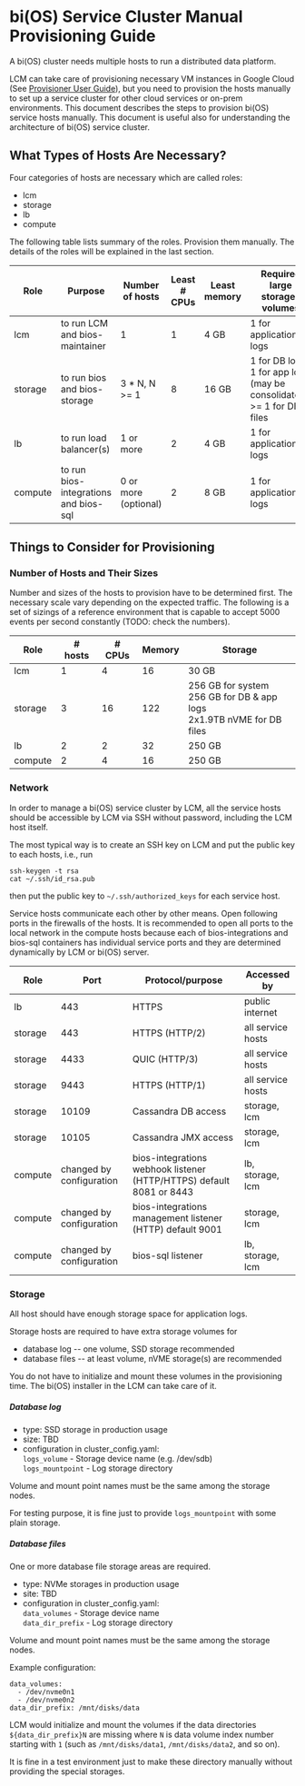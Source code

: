 
# bi(OS) Service Cluster Manual Provisioning Guide

A bi(OS) cluster needs multiple hosts to run a distributed data platform.

LCM can take care of provisioning necessary VM instances in Google Cloud
(See [Provisioner User Guide](PROVISIONER.md)), but you need to provision the hosts manually
to set up a service cluster for other cloud services
or on-prem environments. This document describes the steps to provision bi(OS) service hosts
manually. This document is useful also for understanding the architecture of bi(OS) service
cluster.

## What Types of Hosts Are Necessary?
Four categories of hosts are necessary which are called roles:

- lcm
- storage
- lb
- compute

The following table lists summary of the roles. Provision them manually. The details of the roles
will be explained in the last section.

| Role    | Purpose                               | Number of hosts      | Least # CPUs | Least memory | Required large storages volumes                                               |
| ------- | ------------------------------------- | -------------------- | ------------ | ------------ | ----------------------------------------------------------------------------- |
| lcm     | to run LCM and bios-maintainer        | 1                    | 1            | 4 GB         | 1 for application logs                                                        |
| storage | to run bios and bios-storage          | 3 * N, N >= 1        | 8            | 16 GB        | 1 for DB logs,<br>1 for app logs (may be consolidated),<br> >= 1 for DB files |
| lb      | to run load balancer(s)               | 1 or more            | 2            | 4 GB         | 1 for application logs                                                        |
| compute | to run bios-integrations and bios-sql | 0 or more (optional) | 2            | 8 GB         | 1 for application logs                                                        |

## Things to Consider for Provisioning
### Number of Hosts and Their Sizes

Number and sizes of the hosts to provision have to be determined first. The necessary
scale vary depending on the expected traffic.  The following is a set of sizings of a reference
environment that is capable to accept 5000 events per second constantly (TODO: check the numbers).

| Role    | # hosts | # CPUs | Memory | Storage                                                                    |
| ------- | ------- | ------ | ------ | -------------------------------------------------------------------------- |
| lcm     | 1       | 4      | 16     | 30 GB                                                                      |
| storage | 3       | 16     | 122    | 256 GB for system<br>256 GB for DB & app logs<br>2x1.9TB nVME for DB files |
| lb      | 2       | 2      | 32     | 250 GB                                                                     |
| compute | 2       | 4      | 16     | 250 GB                                                                     |

### Network
In order to manage a bi(OS) service cluster by LCM, all the service hosts should be accessible by
LCM via SSH without password, including the LCM host itself.

The most typical way is to create an SSH key on LCM and put the public key to each hosts, i.e., run

```
ssh-keygen -t rsa
cat ~/.ssh/id_rsa.pub
```

then put the public key to `~/.ssh/authorized_keys` for each service host.

Service hosts communicate each other by other means.  Open following ports in the firewalls of the
hosts.  It is recommended to open all ports to the local network in the compute hosts because
each of bios-integrations and bios-sql containers has individual service ports and they are
determined dynamically by LCM or bi(OS) server.

| Role    | Port                     | Protocol/purpose                                                     | Accessed by       |
| ------- | ------------------------ | -------------------------------------------------------------------- | ----------------- |
| lb      | 443                      | HTTPS                                                                | public internet   |
| storage | 443                      | HTTPS (HTTP/2)                                                       | all service hosts |
| storage | 4433                     | QUIC (HTTP/3)                                                        | all service hosts |
| storage | 9443                     | HTTPS (HTTP/1)                                                       | all service hosts |
| storage | 10109                    | Cassandra DB access                                                  | storage, lcm      |
| storage | 10105                    | Cassandra JMX access                                                 | storage, lcm      |
| compute | changed by configuration | bios-integrations webhook listener (HTTP/HTTPS) default 8081 or 8443 | lb, storage, lcm  |
| compute | changed by configuration | bios-integrations management listener (HTTP) default 9001            | storage, lcm      |
| compute | changed by configuration | bios-sql listener                                                    | lb, storage, lcm  |

### Storage

All host should have enough storage space for application logs.

Storage hosts are required to have extra storage volumes for

- database log -- one volume, SSD storage recommended
- database files -- at least volume, nVME storage(s) are recommended

You do not have to initialize and mount these volumes in the provisioning time. The bi(OS) installer
in the LCM can take care of it.

##### Database log
- type: SSD storage in production usage
- size: TBD
- configuration in cluster_config.yaml:\
  `logs_volume` - Storage device name (e.g. /dev/sdb)\
  `logs_mountpoint` - Log storage directory

Volume and mount point names must be the same among the storage nodes.

For testing purpose, it is fine just to provide `logs_mountpoint` with some plain storage.

##### Database files
One or more database file storage areas are required.

- type: NVMe storages in production usage
- site: TBD
- configuration in cluster_config.yaml:\
  `data_volumes` - Storage device name\
  `data_dir_prefix` - Log storage directory

Volume and mount point names must be the same among the storage nodes.

Example configuration:

```
data_volumes:
  - /dev/nvme0n1
  - /dev/nvme0n2
data_dir_prefix: /mnt/disks/data
``` 

LCM would initialize and mount the volumes if the data directories `${data_dir_prefix}N` are missing where `N` is data volume index number starting with `1` (such as `/mnt/disks/data1`, `/mnt/disks/data2`, and so on).

It is fine in a test environment just to make these directory manually without providing the special storages.
